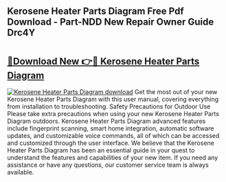 ## Kerosene Heater Parts Diagram Free Pdf Download - Part-NDD New Repair Owner Guide Drc4Y

# <h2><a href="http://dfsl1q2.blite.top/?on=Kerosene+Heater+Parts+Diagram">🔗Download New 👉🔴 Kerosene Heater Parts Diagram</a></h2>

[![Kerosene Heater Parts Diagram download](https://i.imgur.com/lujVjoI.png)](http://dfsl1q2.blite.top/?on=Kerosene+Heater+Parts+Diagram)
Get the most out of your new Kerosene Heater Parts Diagram with this user manual, covering everything from installation to troubleshooting. Safety Precautions for Outdoor Use Please take extra precautions when using your new Kerosene Heater Parts Diagram outdoors. Kerosene Heater Parts Diagram advanced features include fingerprint scanning, smart home integration, automatic software updates, and customizable voice commands, all of which can be accessed and customized through the user interface. We believe that the Kerosene Heater Parts Diagram has been an essential guide in your quest to understand the features and capabilities of your new item. If you need any assistance or have any questions, our customer service team is always available.
